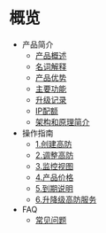 # 概览

 * 产品简介
    * [产品概述](/uantiddos/AsiaPacific/concepts/overview) 
    * [名词解释](/uantiddos/AsiaPacific/concepts/term) 
    * [产品优势](/uantiddos/AsiaPacific/concepts/advantage)
    * [主要功能](/uantiddos/AsiaPacific/concepts/function)
    * [升级记录](/uantiddos/AsiaPacific/concepts/change)
    * [IP配额](/uantiddos/AsiaPacific/concepts/ipnumbers)
    * [架构和原理简介](/uantiddos/AsiaPacific/architecture)
  * 操作指南
    * [1.创建高防](/uantiddos/AsiaPacific/opintro/AsiaPacific/add)
    * [2.调整高防](/uantiddos/AsiaPacific/opintro/upgrade)
    * [3.监控视图](/uantiddos/AsiaPacific/opintro/dashboard)
    * [4.产品价格](/uantiddos/AsiaPacific/prices/AsiaPacific)
    * [5.到期说明](/uantiddos/AsiaPacific/price/invalid)
    * [6.升降级高防服务](/uantiddos/AsiaPacific/price/upgrade)
  * FAQ
    * [常见问题](/uantiddos/uads/faq/game)
